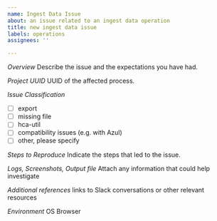 ```yaml
---
name: Ingest Data Issue
about: an issue related to an ingest data operation
title: new ingest data issue
labels: operations
assignees: ''

---
```


*Overview*
Describe the issue and the expectations you have had.

*Project UUID*
UUID of the affected process.

*Issue Classification*
- [ ] export
- [ ] missing file
- [ ] hca-util
- [ ] compatibility issues (e.g. with Azul)
- [ ] other, please specify

*Steps to Reproduce*
Indicate the steps that led to the issue.

*Logs, Screenshots, Output file*
Attach any information that could help investigate

*Additional references*
links to Slack conversations or other relevant resources

*Environment*
OS
Browser
